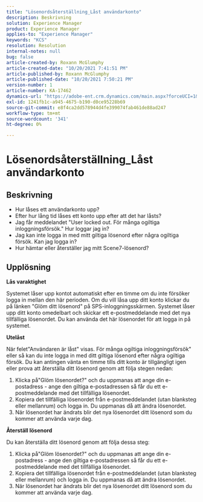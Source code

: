 ```yaml
---
title: "Lösenordsåterställning_Låst användarkonto"
description: Beskrivning
solution: Experience Manager
product: Experience Manager
applies-to: "Experience Manager"
keywords: "KCS"
resolution: Resolution
internal-notes: null
bug: false
article-created-by: Roxann McGlumphy
article-created-date: "10/20/2021 7:41:51 PM"
article-published-by: Roxann McGlumphy
article-published-date: "10/20/2021 7:50:21 PM"
version-number: 1
article-number: KA-17462
dynamics-url: "https://adobe-ent.crm.dynamics.com/main.aspx?forceUCI=1&pagetype=entityrecord&etn=knowledgearticle&id=82867dbf-dd31-ec11-b6e5-000d3a5ba97a"
exl-id: 1241fb1c-a945-4675-b190-d0ce95228b69
source-git-commit: e8f4ca2dd578944d4fe399074fab461de88ad247
workflow-type: tm+mt
source-wordcount: '341'
ht-degree: 0%

---
```


# Lösenordsåterställning_Låst användarkonto

## Beskrivning


- Hur låses ett användarkonto upp?
- Efter hur lång tid låses ett konto upp efter att det har låsts?
- Jag får meddelandet &quot;User locked out. För många ogiltiga inloggningsförsök.&quot; Hur loggar jag in?
- Jag kan inte logga in med mitt giltiga lösenord efter några ogiltiga försök. Kan jag logga in?
- Hur hämtar eller återställer jag mitt Scene7-lösenord?



## Upplösning


<b>Lås varaktighet</b>

Systemet låser upp kontot automatiskt efter en timme om du inte försöker logga in mellan den här perioden. Om du vill låsa upp ditt konto klickar du på länken &quot;Glöm ditt lösenord&quot; på SPS-inloggningsskärmen. Systemet låser upp ditt konto omedelbart och skickar ett e-postmeddelande med det nya tillfälliga lösenordet. Du kan använda det här lösenordet för att logga in på systemet.



<b>Utelåst</b>

När felet&quot;Användaren är låst&quot; visas. För många ogiltiga inloggningsförsök&quot; eller så kan du inte logga in med ditt giltiga lösenord efter några ogiltiga försök. Du kan antingen vänta en timme tills ditt konto är tillgängligt igen eller prova att återställa ditt lösenord genom att följa stegen nedan:
1. Klicka på&quot;Glöm lösenordet?&quot; och du uppmanas att ange din e-postadress - ange den giltiga e-postadressen så får du ett e-postmeddelande med det tillfälliga lösenordet.
2. Kopiera det tillfälliga lösenordet från e-postmeddelandet (utan blanksteg eller mellanrum) och logga in. Du uppmanas då att ändra lösenordet.
3. När lösenordet har ändrats blir det nya lösenordet ditt lösenord som du kommer att använda varje dag.

<b>Återställ lösenord</b>

Du kan återställa ditt lösenord genom att följa dessa steg:

1. Klicka på&quot;Glöm lösenordet?&quot; och du uppmanas att ange din e-postadress - ange den giltiga e-postadressen så får du ett e-postmeddelande med det tillfälliga lösenordet.
2. Kopiera det tillfälliga lösenordet från e-postmeddelandet (utan blanksteg eller mellanrum) och logga in. Du uppmanas då att ändra lösenordet.
3. När lösenordet har ändrats blir det nya lösenordet ditt lösenord som du kommer att använda varje dag.
